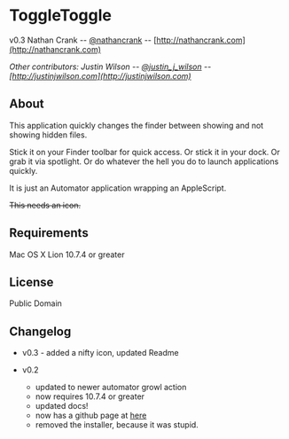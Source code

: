 # ToggleToggle  
v0.3
Nathan Crank -- [@nathancrank](http://twitter.com/nathancrank) -- [http://nathancrank.com](http://nathancrank.com)

*Other contributors:
Justin Wilson -- [@justin\_j\_wilson](http://twitter.com/justin_j_wilson) -- [http://justinjwilson.com](http://justinjwilson.com)*

## About
This application quickly changes the finder between showing and not showing hidden files.

Stick it on your Finder toolbar for quick access. Or stick it in your dock. Or grab it via spotlight. Or do whatever the hell you do to launch applications quickly.

It is just an Automator application wrapping an AppleScript.

~~This needs an icon.~~

## Requirements
Mac OS X Lion 10.7.4 or greater

## License
Public Domain

## Changelog
* v0.3 - added a nifty icon, updated Readme

* v0.2
	- updated to newer automator growl action
	- now requires 10.7.4 or greater
	- updated docs!
	- now has a github page at [here](http://nathancrank.github.com/ToggleToggle)
	- removed the installer, because it was stupid.